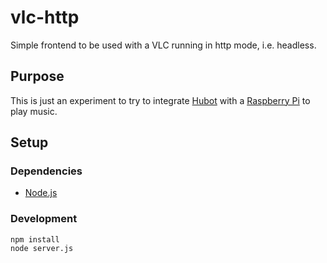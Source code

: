 # vlc-http

Simple frontend to be used with a VLC running in http mode, i.e. headless.

## Purpose

This is just an experiment to try to integrate [Hubot](https://hubot.github.com/)
with a [Raspberry Pi](https://www.raspberrypi.org/) to play music.

## Setup

### Dependencies

* [Node.js](https://nodejs.org/)

### Development

```
npm install
node server.js
```
